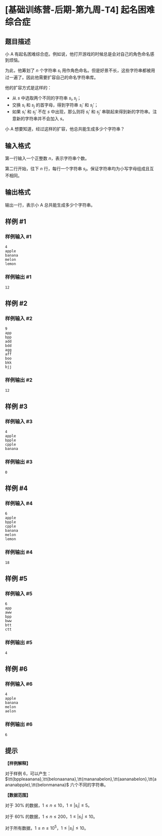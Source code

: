 # [基础训练营-后期-第九周-T4] 起名困难综合症

## 题目描述

小 A 有起名困难综合症。例如说，他打开游戏的时候总是会对自己的角色命名感到烦恼。

为此，他筹划了 $n$ 个字符串 $s_i$ 用作角色命名。但是好景不长，这些字符串都被用过一遍了。因此他需要扩容自己的命名字符串库。

他的扩容方式是这样的：

- 从 $s$ 中选取两个不同的字符串 $s_i,s_j$；
- 交换 $s_i$ 和 $s_j$ 的首字母，得到字符串 $s_i'$ 和 $s_j'$；
- 如果 $s_i'$ 和 $s_j'$ 不在 $s$ 中出现，那么则将 $s_i'$ 和 $s_j'$ 串联起来得到新的字符串。注意新的字符串并不会加入 $s$。

小 A 想要知道，经过这样的扩容，他总共能生成多少个字符串？

## 输入格式

第一行输入一个正整数 $n$，表示字符串个数。

第二行开始，往下 $n$ 行，每行一个字符串 $s_i$。保证字符串均为小写字母组成且互不相同。

## 输出格式

输出一行，表示小 A 总共能生成多少个字符串。

## 样例 #1

### 样例输入 #1

```
4
apple
banana
melon
lemon
```

### 样例输出 #1

```
12
```

## 样例 #2

### 样例输入 #2

```
9
app
bpp
add
bdd
agg
aff
boo
bkk
bjj
```

### 样例输出 #2

```
12
```

## 样例 #3

### 样例输入 #3

```
4
apple
bpple
cpple
banana
```

### 样例输出 #3

```
0
```

## 样例 #4

### 样例输入 #4

```
6
apple
bpple
cpple
banana
melon
lemon
```

### 样例输出 #4

```
18
```

## 样例 #5

### 样例输入 #5

```
6
app
aww
bpp
bww
btt
ctt
```

### 样例输出 #5

```
4
```

## 样例 #6

### 样例输入 #6

```
4
apple
banana
melon
aelon
```

### 样例输出 #6

```
6
```

## 提示

**【样例解释】**

对于样例 $6$，可以产生：$\tt{bppleaanana},\tt{belonaanana},\tt{mananabelon},\tt{aananabelon},\tt{aananabpple},\tt{belonmanana}$ 六个不同的字符串。

**【数据范围】**

对于 $30\%$ 的数据，$1 \leq n \leq 10$，$1 \leq |s_i| \leq 5$。

对于 $60\%$ 的数据，$1 \leq n \leq 200$，$1 \leq |s_i| \leq 10$。

对于所有数据，$1 \leq n \leq 10^5$，$1 \leq |s_i| \leq 10$。